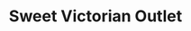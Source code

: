 ---
title: "Sweet Victorian Outlet"
url: /ciudad-autonoma-de-buenos-aires/sweet-victorian-outlet-avenida-cordoba/
shop: ropa
---